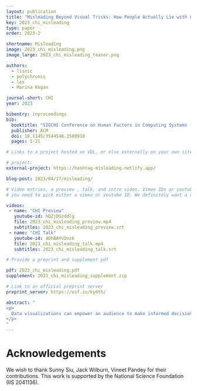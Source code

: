```yaml
---
layout: publication
title: "Misleading Beyond Visual Tricks: How People Actually Lie with Charts"
key: 2023_chi_misleading
type: paper
order: 2023-2

shortname: Misleading
image: 2023_chi_misleading.png
image_large: 2023_chi_misleading_teaser.png

authors:
  - lisnic
  - polychronis
  - lex
  - Marina Kogan

journal-short: CHI
year: 2023

bibentry: inproceedings
bib:
  booktitle: "SIGCHI Conference on Human Factors in Computing Systems (CHI)"
  publisher: ACM
  doi: 10.1145/3544548.3580910
  pages: 1-21

# Links to a project hosted on VDL, or else externally on your own site

# project:
external-project: https://hashtag-misleading.netlify.app/

blog-post: 2023/04/17/misleading/

# Video entries, a preview , talk, and intro video. Vimeo IDs or youtube IDs are supported
# you need to pick either a vimeo or youtube ID. We definitely want a downloadable video too.

videos:
 - name: "CHI Preview"
   youtube-id: hQZjDGzddlg
   file: 2023_chi_misleading_preview.mp4
   subtitles: 2023_chi_misleading_preview.srt
 - name: "CHI Talk"
   youtube-id: 4DhBAYvDnzk
   file: 2023_chi_misleading_talk.mp4
   subtitles: 2023_chi_misleading_talk.srt

# Provide a preprint and supplement pdf

pdf: 2023_chi_misleading.pdf
supplement: 2023_chi_misleading_supplement.zip

# Link to an official preprint server
preprint_server: https://osf.io/ky6th/

abstract: "
<p>
  Data visualizations can empower an audience to make informed decisions. At the same time, deceptive representations of data can lead to inaccurate interpretations while still providing an illusion of data-driven insights. Existing research on misleading visualizations primarily focuses on examples of charts and techniques previously reported to be deceptive. These approaches do not necessarily describe how charts mislead the general population in practice. We instead present an analysis of data visualizations found in a real-world discourse of a significant global event---Twitter posts with visualizations related to the COVID-19 pandemic. Our work shows that, contrary to conventional wisdom, violations of visualization design guidelines are not the dominant way people mislead with charts. Specifically, they do not disproportionately lead to reasoning errors in posters' arguments. Through a series of examples, we present common reasoning errors and discuss how even faithfully plotted data visualizations can be used to support misinformation online.
</p>
"
---
```


# Acknowledgements

We wish to thank Sunny Siu, Jack Wilburn, Vineet Pandey for their contributions. This work is supported by the National Science Foundation (IIS 2041136).
